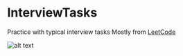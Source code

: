 # InterviewTasks
Practice with typical interview tasks
Mostly from [LeetCode](https://leetcode.com/IlyaMoskva/)

![alt text](https://leetcode.com/static/images/badges/dcc-2023-5.png)
